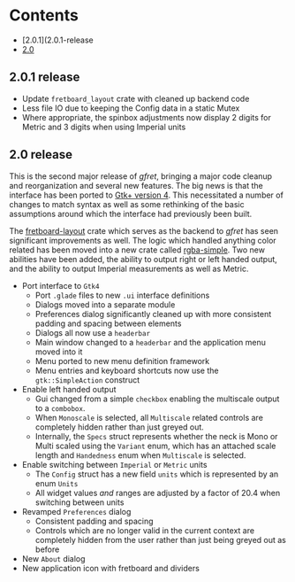 Contents
========
* [2.0.1](2.0.1-release
* [2.0](2.0-release)

## 2.0.1 release
* Update `fretboard_layout` crate with cleaned up backend code
* Less file IO due to keeping the Config data in a static Mutex
* Where appropriate, the spinbox adjustments now display 2 digits for Metric
  and 3 digits when using Imperial units

## 2.0 release
This is the second major release of *gfret*, bringing a major code cleanup and
reorganization and several new features. The big news is that the interface has
been ported to [Gtk+ version 4](https://drewdevault.com/blog/index.xml). This
necessitated a number of changes to match syntax as well as some rethinking of
the basic assumptions around which the interface had previously been built.

The [fretboard-layout](https://crates.io/crates/fretboard_layout) crate which
serves as the backend to *gfret* has seen significant improvements as well. The
logic which handled anything color related has been moved into a new crate called
[rgba-simple](https://crates.io/crates/rgba_simple). Two new abilities have been
added, the ability to output right or left handed output, and the ability to
output Imperial measurements as well as Metric.
* Port interface to `Gtk4`
  * Port `.glade` files to new `.ui` interface definitions
  * Dialogs moved into a separate module
  * Preferences dialog significantly cleaned up with more consistent padding
    and spacing between elements
  * Dialogs all now use a `headerbar`
  * Main window changed to a `headerbar` and the application menu moved into it
  * Menu ported to new menu definition framework
  * Menu entries and keyboard shortcuts now use the `gtk::SimpleAction` construct
* Enable left handed output
  * Gui changed from a simple `checkbox` enabling the multiscale output to a
    `combobox`.
  * When `Monoscale` is selected, all `Multiscale` related controls are
    completely hidden rather than just greyed out.
  * Internally, the `Specs` struct represents whether the neck is Mono or Multi
    scaled using the `Variant` enum, which has an attached scale length and
    `Handedness` enum when `Multiscale` is selected.
* Enable switching between `Imperial` or `Metric` units
  * The `Config` struct has a new field `units` which is represented by an enum
    `Units`
  * All widget values *and* ranges are adjusted by a factor of 20.4 when
    switching between units
* Revamped `Preferences` dialog
  * Consistent padding and spacing
  * Controls which are no longer valid in the current context are completely
    hidden from the user rather than just being greyed out as before
* New `About` dialog
* New application icon with fretboard and dividers
